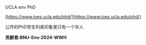 UCLA env PhD

[https://www.ioes.ucla.edu/phd/](https://www.ioes.ucla.edu/phd/)

公开的PhD学生列表印象里只有一个华人

**贡献者:BNU-Env-2024-WWH**